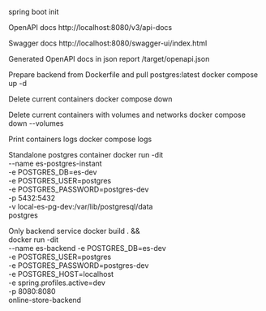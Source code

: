 spring boot init

OpenAPI docs
http://localhost:8080/v3/api-docs

Swagger docs
http://localhost:8080/swagger-ui/index.html

Generated OpenAPI docs in json report
/target/openapi.json


Prepare backend from Dockerfile and pull postgres:latest
docker compose up -d

Delete current containers
docker compose down

Delete current containers with volumes and networks
docker compose down --volumes

Print containers logs
docker compose logs

Standalone postgres container
docker run -dit \
--name es-postgres-instant \
-e POSTGRES_DB=es-dev \
-e POSTGRES_USER=postgres \
-e POSTGRES_PASSWORD=postgres-dev \
-p 5432:5432 \
-v local-es-pg-dev:/var/lib/postgresql/data \
postgres

Only backend service
docker build . && \
docker run -dit \
--name es-backend
-e POSTGRES_DB=es-dev \
-e POSTGRES_USER=postgres \
-e POSTGRES_PASSWORD=postgres-dev \
-e POSTGRES_HOST=localhost \
-e spring.profiles.active=dev \
-p 8080:8080 \
online-store-backend
